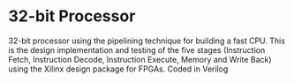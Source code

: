 # 32-bit Processor
32-bit processor using the pipelining technique for building a fast CPU. This is the design implementation and testing of the five stages (Instruction Fetch, Instruction Decode, Instruction Execute, Memory and Write Back) using the Xilinx design package for FPGAs.
Coded in Verilog
